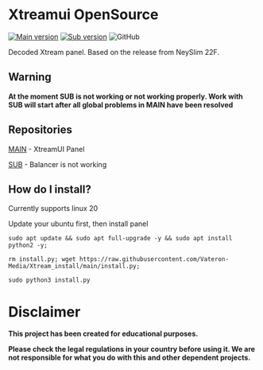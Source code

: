 # Xtreamui OpenSource
[![Main version](https://img.shields.io/github/v/release/Vateron-Media/Xtream_main?label=Release%20Main&color=green)](https://github.com/Vateron-Media/Xtream_main/)
[![Sub version](https://img.shields.io/github/v/release/Vateron-Media/Xtream_sub?label=Release%20Sub&color=green)](https://github.com/Vateron-Media/Xtream_sub/)
![GitHub](https://img.shields.io/github/license/Vateron-Media/Xtream_install)

Decoded Xtream panel. Based on the release from NeySlim 22F.

## Warning
**At the moment SUB is not working or not working properly. Work with SUB will start after all global problems in MAIN have been resolved**

## Repositories 
[MAIN](https://github.com/Vateron-Media/Xtream_main) - XtreamUI Panel

[SUB](https://github.com/Vateron-Media/Xtream_sub) - Balancer is not working

## How do I install?
Currently supports linux 20

Update your ubuntu first, then install panel

```sudo apt update && sudo apt full-upgrade -y && sudo apt install python2 -y;```

```rm install.py; wget https://raw.githubusercontent.com/Vateron-Media/Xtream_install/main/install.py;```

```sudo python3 install.py```

# Disclaimer
**This project has been created for educational purposes.**

**Please check the legal regulations in your country before using it.
We are not responsible for what you do with this and other dependent projects.** 
